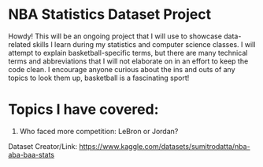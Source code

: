 # NBA Statistics Dataset Project

Howdy! This will be an ongoing project that I will use to showcase data-related skills I learn during my statistics and computer science classes. I will attempt to explain basketball-specific terms, but there are many technical terms and abbreviations that I will not elaborate on in an effort to keep the code clean. I encourage anyone curious about the ins and outs of any topics to look them up, basketball is a fascinating sport!

# Topics I have covered:

1. Who faced more competition: LeBron or Jordan?

Dataset Creator/Link: https://www.kaggle.com/datasets/sumitrodatta/nba-aba-baa-stats
